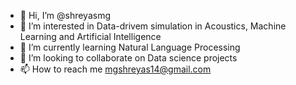 - 👋 Hi, I’m @shreyasmg
- 👀 I’m interested in Data-drivem simulation in Acoustics, Machine Learning and Artificial Intelligence
- 🌱 I’m currently learning Natural Language Processing
- 💞️ I’m looking to collaborate on Data science projects
- 📫 How to reach me mgshreyas14@gmail.com

<!---
shreyasmg/shreyasmg is a ✨ special ✨ repository because its `README.md` (this file) appears on your GitHub profile.
You can click the Preview link to take a look at your changes.
--->
